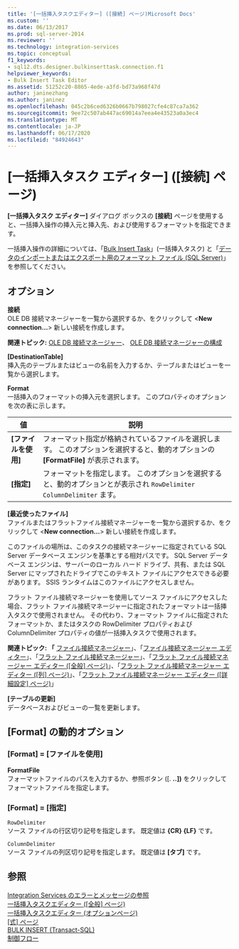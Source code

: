 ```yaml
---
title: '[一括挿入タスクエディター] ([接続] ページ)Microsoft Docs'
ms.custom: ''
ms.date: 06/13/2017
ms.prod: sql-server-2014
ms.reviewer: ''
ms.technology: integration-services
ms.topic: conceptual
f1_keywords:
- sql12.dts.designer.bulkinserttask.connection.f1
helpviewer_keywords:
- Bulk Insert Task Editor
ms.assetid: 51252c20-8865-4ede-a3fd-bd73a968f47d
author: janinezhang
ms.author: janinez
ms.openlocfilehash: 045c2b6ced6326b0667b798027cfe4c87ca7a362
ms.sourcegitcommit: 9ee72c507ab447ac69014a7eea4e43523a0a3ec4
ms.translationtype: MT
ms.contentlocale: ja-JP
ms.lasthandoff: 06/17/2020
ms.locfileid: "84924643"
---
```

# <a name="bulk-insert-task-editor-connection-page"></a>[一括挿入タスク エディター] ([接続] ページ)
  **[一括挿入タスク エディター]** ダイアログ ボックスの **[接続]** ページを使用すると、一括挿入操作の挿入元と挿入先、および使用するフォーマットを指定できます。  
  
 一括挿入操作の詳細については、「[Bulk Insert Task](control-flow/bulk-insert-task.md)」(一括挿入タスク) と「[データのインポートまたはエクスポート用のフォーマット ファイル (SQL Server)](../relational-databases/import-export/format-files-for-importing-or-exporting-data-sql-server.md)」を参照してください。  
  
## <a name="options"></a>オプション  
 **接続**  
 OLE DB 接続マネージャーを一覧から選択するか、をクリックして \<**New connection...**> 新しい接続を作成します。  
  
 **関連トピック:** [OLE DB 接続マネージャー](connection-manager/ole-db-connection-manager.md)、 [OLE DB 接続マネージャーの構成](../../2014/integration-services/configure-ole-db-connection-manager.md)  
  
 **[DestinationTable]**  
 挿入先のテーブルまたはビューの名前を入力するか、テーブルまたはビューを一覧から選択します。  
  
 **Format**  
 一括挿入のフォーマットの挿入元を選択します。 このプロパティのオプションを次の表に示します。  
  
|値|説明|  
|-----------|-----------------|  
|**[ファイルを使用]**|フォーマット指定が格納されているファイルを選択します。 このオプションを選択すると、動的オプションの **[FormatFile]** が表示されます。|  
|**[指定]**|フォーマットを指定します。 このオプションを選択すると、動的オプションとが表示され `RowDelimiter` `ColumnDelimiter` ます。|  
  
 **[最近使ったファイル]**  
 ファイルまたはフラットファイル接続マネージャーを一覧から選択するか、をクリックして \<**New connection...**> 新しい接続を作成します。  
  
 このファイルの場所は、このタスクの接続マネージャーに指定されている SQL Server データベース エンジンを基準とする相対パスです。 SQL Server データベース エンジンは、サーバーのローカル ハード ドライブ、共有、または SQL Server にマップされたドライブでこのテキスト ファイルにアクセスできる必要があります。 SSIS ランタイムはこのファイルにアクセスしません。  
  
 フラット ファイル接続マネージャーを使用してソース ファイルにアクセスした場合、フラット ファイル接続マネージャーに指定されたフォーマットは一括挿入タスクで使用されません。 その代わり、フォーマット ファイルに指定されたフォーマットか、またはタスクの RowDelimiter プロパティおよび ColumnDelimiter プロパティの値が一括挿入タスクで使用されます。  
  
 **関連トピック: 「** [ファイル接続マネージャー](connection-manager/file-connection-manager.md)」、「[ファイル接続マネージャー エディター](../../2014/integration-services/file-connection-manager-editor.md)」、「[フラット ファイル接続マネージャー](connection-manager/flat-file-connection-manager.md)」、「[フラット ファイル接続マネージャー エディター ([全般] ページ)](general-page-of-integration-services-designers-options.md)」、「[フラット ファイル接続マネージャー エディター ([列] ページ)](../../2014/integration-services/flat-file-connection-manager-editor-columns-page.md)」、「[フラット ファイル接続マネージャー エディター ([詳細設定] ページ)](../../2014/integration-services/flat-file-connection-manager-editor-advanced-page.md)」  
  
 **[テーブルの更新]**  
 データベースおよびビューの一覧を更新します。  
  
## <a name="format-dynamic-options"></a>[Format] の動的オプション  
  
### <a name="format--use-file"></a>[Format] = [ファイルを使用]  
 **FormatFile**  
 フォーマットファイルのパスを入力するか、参照ボタン ([. **..])** をクリックしてフォーマットファイルを指定します。  
  
### <a name="format--specify"></a>[Format] = [指定]  
 `RowDelimiter`  
 ソース ファイルの行区切り記号を指定します。 既定値は **{CR} {LF}** です。  
  
 `ColumnDelimiter`  
 ソース ファイルの列区切り記号を指定します。 既定値は **[タブ]** です。  
  
## <a name="see-also"></a>参照  
 [Integration Services のエラーとメッセージの参照](../../2014/integration-services/integration-services-error-and-message-reference.md)   
 [一括挿入タスクエディター &#40;[全般] ページ&#41;](../../2014/integration-services/bulk-insert-task-editor-general-page.md)   
 [一括挿入タスクエディター &#40;オプションページ&#41;](../../2014/integration-services/bulk-insert-task-editor-options-page.md)   
 [[式] ページ](expressions/expressions-page.md)   
 [BULK INSERT &#40;Transact-SQL&#41;](/sql/t-sql/statements/bulk-insert-transact-sql)   
 [制御フロー](control-flow/control-flow.md)  
  
  
